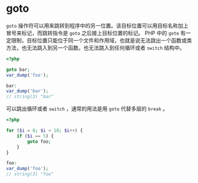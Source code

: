 # goto

`goto` 操作符可以用来跳转到程序中的另一位置。该目标位置可以用目标名称加上冒号来标记，而跳转指令是 `goto` 之后接上目标位置的标记。 PHP 中的 `goto` 有一定限制，目标位置只能位于同一个文件和作用域，也就是说无法跳出一个函数或类方法，也无法跳入到另一个函数。也无法跳入到任何循环或者 `switch` 结构中。

```php
<?php

goto bar;
var_dump('foo');

bar:
var_dump('bar');
// string(3) "bar"

```

可以跳出循环或者 `switch` ，通常的用法是用 `goto` 代替多层的 `break` 。

```php
<?php

for ($i = 0; $i < 10; $i++) {
    if ($i == 5) {
        goto foo;
    }
}

foo:
var_dump('foo');
// string(3) "foo"

```

